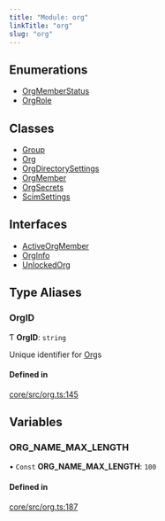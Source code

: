 ```yaml
---
title: "Module: org"
linkTitle: "org"
slug: "org"
---
```


## Enumerations

-   [OrgMemberStatus](../../enums/org.OrgMemberStatus)
-   [OrgRole](../../enums/org.OrgRole)

## Classes

-   [Group](../../classes/org.Group)
-   [Org](../../classes/org.Org)
-   [OrgDirectorySettings](../../classes/org.OrgDirectorySettings)
-   [OrgMember](../../classes/org.OrgMember)
-   [OrgSecrets](../../classes/org.OrgSecrets)
-   [ScimSettings](../../classes/org.ScimSettings)

## Interfaces

-   [ActiveOrgMember](../../interfaces/org.ActiveOrgMember)
-   [OrgInfo](../../interfaces/org.OrgInfo)
-   [UnlockedOrg](../../interfaces/org.UnlockedOrg)

## Type Aliases

### OrgID

Ƭ **OrgID**: `string`

Unique identifier for [Org](../../classes/org.Org)s

#### Defined in

[core/src/org.ts:145](https://github.com/padloc/padloc/blob/b00eb4fd/packages/core/src/org.ts#L145)

## Variables

### ORG_NAME_MAX_LENGTH

• `Const` **ORG_NAME_MAX_LENGTH**: `100`

#### Defined in

[core/src/org.ts:187](https://github.com/padloc/padloc/blob/b00eb4fd/packages/core/src/org.ts#L187)
